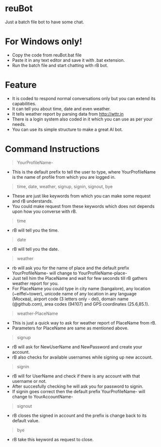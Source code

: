 # reuBot
Just a batch file bot to have some chat.

# For Windows only!
- Copy the code from reuBot.bat file
- Paste it in any text editor and save it with .bat extension.
- Run the batch file and start chatting with rB bot.

# Feature
- It is coded to respond normal conversations only but you can extend its capabilities.
- It can tell you about time, date and even weather.
- It tells weather report by parsing data from http://wttr.in
- There is a login system also coded in it which you can use as per your needs.
- You can use its simple structure to make a great AI bot.

# Command Instructions
> YourProfileName-
- This is the default prefix to tell the user to type, where YourProfileName is the name of profile from which you are logged in.

> time, date, weather, signup, signin, signout, bye
- These are just like keywords from which you can make some request and rB understands.
- You could make request from these keywords which does not depends upon how you converse with rB.

> time
- rB will tell you the time.

> date
- rB will tell you the date.

> weather
- rb will ask you for the name of place and the default prefix YourProfileName- will change to YourProfileName-place-
- Just tell him the PlaceName and wait for few seconds till rB gathers weather report for you.
- For PlaceName you could type in city name (bangalore), any location (~eiffel+tower), unicode name of any location in any language (Москва), airport code (3 letters only - del), domain name (@github.com), area codes (94107) and GPS coordinates (25.6,85.1).

> weather-PlaceName
- This is just a quick way to ask for weather report of PlaceName from rB.
- Parameters for PlaceName are same as mentioned above.

> signup
- rB will ask for NewUserName and NewPassword and create your account.
- rB also checks for available usernames while signing up new account.

> signin
- rB will for UserName and check if there is any account with that username or not.
- After succesfully checking he will ask you for password to signin.
- If signin goes correct then the default prefix YourProfileName- will change to YourAccountName-

> signout
- rB closes the signed in account and the prefix is change back to its default value.

> bye
- rB take this keyword as request to close.
